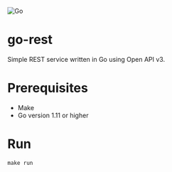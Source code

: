 ![Go](https://github.com/rmartinus/go-rest/workflows/Go/badge.svg)

# go-rest
Simple REST service written in Go using Open API v3.

# Prerequisites
* Make
* Go version 1.11 or higher

# Run
```
make run
```
